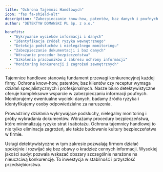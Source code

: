 ```yaml
---
title: "Ochrona Tajemnic Handlowych"
icon: "fas fa-shield-alt"
description: "Zabezpieczanie know-how, patentów, baz danych i poufnych informacji firmowych. Wykrywanie wycieków, podsłuchów i zagrożeń konkurencyjnych. Budowanie kultury bezpieczeństwa i stabilności przedsiębiorstwa."
author: "DETEKTYW DOMANSKI PL Sp. z o.o."

benefits:
  - "Wykrywanie wycieków informacji i danych"
  - "Identyfikacja źródeł ryzyka wewnętrznego"
  - "Detekcja podsłuchów i nielegalnego monitoringu"
  - "Zabezpieczanie dokumentacji i baz danych"
  - "Wdrażanie procedur bezpieczeństwa"
  - "Szkolenia pracowników z zakresu ochrony informacji"
  - "Monitoring konkurencji i zagrożeń zewnętrznych"
---
```


Tajemnice handlowe stanowią fundament przewagi konkurencyjnej każdej firmy. Ochrona know-how, patentów, baz klientów czy receptur wymaga działań specjalistycznych i profesjonalnych. Nasze biuro detektywistyczne oferuje kompleksowe wsparcie w zabezpieczaniu informacji poufnych. Monitorujemy ewentualne wycieki danych, badamy źródła ryzyka i identyfikujemy osoby odpowiedzialne za naruszenia.

Prowadzimy działania wykrywające podsłuchy, nielegalny monitoring i próby wykradania dokumentów. Wdrażamy procedury bezpieczeństwa, które minimalizują ryzyko strat i sabotażu. Ochrona tajemnicy handlowej to nie tylko eliminacja zagrożeń, ale także budowanie kultury bezpieczeństwa w firmie.

Usługi detektywistyczne w tym zakresie pozwalają firmom działać spokojnie i rozwijać się bez obawy o kradzież cennych informacji. Wysokiej jakości audyt pozwala wskazać obszary szczególnie narażone na nieuczciwą konkurencję. To inwestycja w stabilność i przyszłość przedsiębiorstwa.
